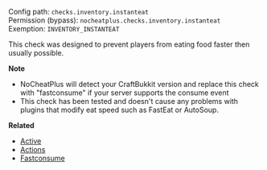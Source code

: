Config path: `checks.inventory.instanteat`  
Permission (bypass): `nocheatplus.checks.inventory.instanteat`  
Exemption: `INVENTORY_INSTANTEAT`  

This check was designed to prevent players from eating food faster then usually possible.

**Note**
* NoCheatPlus will detect your CraftBukkit version and replace this check with "fastconsume" if your server supports the consume event
* This check has been tested and doesn't cause any problems with plugins that modify eat speed such as FastEat or AutoSoup.

**Related**  
* [Active](https://github.com/Updated-NoCheatPlus/Docs/blob/master/Settings/General.md#active)
* [Actions](https://github.com/Updated-NoCheatPlus/Docs/blob/master/Settings/General.md#actions)
* [Fastconsume](https://github.com/Updated-NoCheatPlus/Docs/blob/master/Settings/Checks/%5BInventory%5D-Fastconsume.md)
